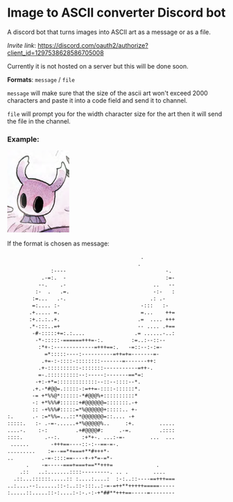 # Image to ASCII converter Discord bot

A discord bot that turns images into ASCII art as a message or as a file.

*Invite link*: https://discord.com/oauth2/authorize?client_id=1297538628586705008

Currently it is not hosted on a server but this will be done soon.

**Formats**: `message` / `file`

`message` will make sure that the size of the ascii art won't exceed 2000 characters and paste it into a code field and send it to channel.

`file` will prompt you for the width character size for the art then it will send the file in the channel.

### Example:

![knight](example_knight.png)

If the format is chosen as message:

```
                                           .          
                                          .           
              :----                                -. 
           .-=:.  -                                :=-
          --.    .-                            ..   --
         :-  .   .=.                           -:-   :
        :=...   .-.                           .: .-   
        =:.... :-                          -:::   :-  
       .+..... =.                          =...    ++=
       :+.:.:..+.                         .=  .... +++
       .*-:::..=+                         -- .... .+==
        -#-:::::+=:.:....                .= ......-..:
         -*-:::::-======+++=-:.         :=..:--::--   
          :*+-:-------------=+++==:.   -=::--:-:=-    
            =*:::::----:----------=++=+=-------=-     
           .+=-:-::::-::::::::-------=-------++:      
          .+-::::::::::-:::::::-----------=++-.       
          =-.::::::::::--:-----:-------==*=:          
         -+:-+*=:::::::::::::--::--::::--*.           
        .+.-*#@@=.:::::-:=++=-::::-::::::*.           
        -= +*%%@*::::::-*#@@@%+::::::::::*            
        -: +*%%%#::::::+#@@@@@@=:::::::.-+            
        :: -+%%%#:::::=*%@@@@@@+:::::.. +-            
:.      .- :=*%%=...::**@@@@@@@=::.... -+             
:::::.   :- .-=-......+*%@@@@@%..     :+.        .....
....-.    :-:         .+#@@@@#:     .-=.         .::::
::::.       .--:.       :+*+-. ...:-=-        ...  ...
 ......       -+++==----::-:--==-=-.                  
.........    :=--==*+===+**#+++*-                     
..         .-=-::::==----+-+*=-=*-                    
      .    -=-----===+===+==**+++=              .     
    .::   ..:.......::::---------. .. .        ....   
  .::...::::::.....:: :....:....:  :-:..::----==+++===
..:....--:......::-:..::-:::..:-=-=++**+++++=====-----
:.....::.....::-:....:-:-.-:-+*##**+++==-----=--------
```